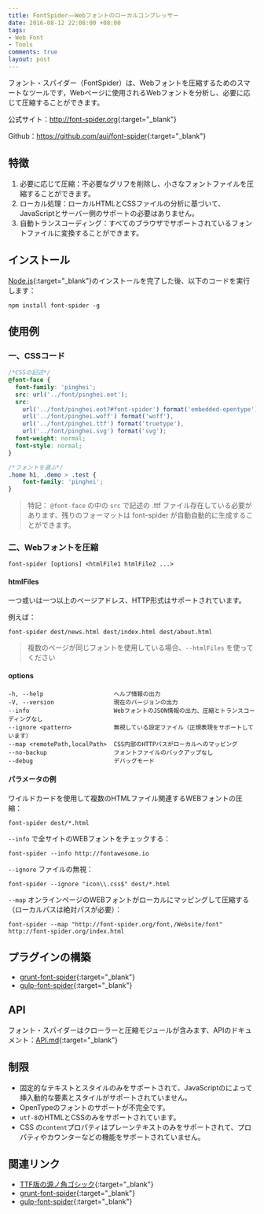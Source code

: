 ```yaml
---
title: FontSpider——Webフォントのローカルコンプレッサー
date: 2016-08-12 22:08:00 +08:00
tags:
- Web Font
- Tools
comments: true
layout: post
---
```


フォント・スパイダー（FontSpider）は、Webフォントを圧縮するためのスマートなツールです，Webページに使用されるWebフォントを分析し、必要に応じて圧縮することができます。

公式サイト：<http://font-spider.org>{:target="_blank"}

Github：<https://github.com/aui/font-spider>{:target="_blank"}

## 特徴

1. 必要に応じて圧縮：不必要なグリフを削除し、小さなフォントファイルを圧縮することができます。
2. ローカル処理：ローカルHTMLとCSSファイルの分析に基づいて、JavaScriptとサーバー側のサポートの必要はありません。
3. 自動トランスコーディング：すべてのブラウザでサポートされているフォントファイルに変換することができます。

## インストール

[Node.js](http://nodejs.org){:target="_blank"}のインストールを完了した後、以下のコードを実行します：

``` shell
npm install font-spider -g
```

## 使用例

### 一、CSSコード

``` css
/*CSSの記述*/
@font-face {
  font-family: 'pinghei';
  src: url('../font/pinghei.eot');
  src:
    url('../font/pinghei.eot?#font-spider') format('embedded-opentype'),
    url('../font/pinghei.woff') format('woff'),
    url('../font/pinghei.ttf') format('truetype'),
    url('../font/pinghei.svg') format('svg');
  font-weight: normal;
  font-style: normal;
}

/*フォントを選ぶ*/
.home h1, .demo > .test {
    font-family: 'pinghei';
}
```

> 特記： `@font-face` の中の `src` で記述の .ttf ファイル存在している必要があります、残りのフォーマットは font-spider が自動自動的に生成することができます。

### 二、Webフォントを圧縮

``` shell
font-spider [options] <htmlFile1 htmlFile2 ...>
```

#### htmlFiles

一つ或いは一つ以上のページアドレス、HTTP形式はサポートされています。

例えば：

``` shell
font-spider dest/news.html dest/index.html dest/about.html
```

> 複数のページが同じフォントを使用している場合、`--htmlFiles` を使ってください

#### options

``` shell
-h, --help                    ヘルプ情報の出力
-V, --version                 現在のバージョンの出力
--info                        WebフォントのJSON情報の出力、圧縮とトランスコーディングなし
--ignore <pattern>            無視している設定ファイル（正規表現をサポートしています）
--map <remotePath,localPath>  CSS内部のHTTPパスがローカルへのマッピング
--no-backup                   フォントファイルのバックアップなし
--debug                       デバッグモード
```

#### パラメータの例

ワイルドカードを使用して複数のHTMLファイル関連するWEBフォントの圧縮：

``` shell
font-spider dest/*.html
```

`--info` で全サイトのWEBフォントをチェックする：

``` shell
font-spider --info http://fontawesome.io
```

`--ignore` ファイルの無視：

``` shell
font-spider --ignore "icon\\.css$" dest/*.html
```

`--map` オンラインページのWEBフォントがローカルにマッピングして圧縮する（ローカルパスは絶対パスが必要）：

``` shell
font-spider --map "http://font-spider.org/font,/Website/font" http://font-spider.org/index.html
```

## プラグインの構築

- [grunt-font-spider](https://github.com/aui/grunt-font-spider){:target="_blank"}
- [gulp-font-spider](https://github.com/aui/gulp-font-spider){:target="_blank"}

## API

フォント・スパイダーはクローラーと圧縮モジュールが含みます、APIのドキュメント：[API.md](https://github.com/aui/font-spider/blob/master/API.md){:target="_blank"}

## 制限

- 固定的なテキストとスタイルのみをサポートされて、JavaScriptのによって挿入動的な要素とスタイルがサポートされていません。
- OpenTypeのフォントのサポートが不完全です。
-  `utf-8`のHTMLとCSSのみをサポートされています。
- CSS の`content`プロパティはプレーンテキストのみをサポートされて、プロパティやカウンターなどの機能をサポートされていません。

## 関連リンク

- [TTF版の源ノ角ゴシック](https://mega.nz/#!PZxFSYQI!ICvNugaFX_y4Mh003-S3fao1zU0uNpeSyprdmvHDnwc){:target="_blank"}
- [grunt-font-spider](https://github.com/aui/grunt-font-spider){:target="_blank"}
- [gulp-font-spider](https://github.com/aui/gulp-font-spider){:target="_blank"}
